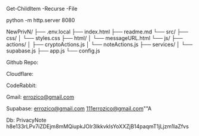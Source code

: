 Get-ChildItem -Recurse -File

python -m http.server 8080

NewPrivN/
├── .env.local
├── index.html
├── readme.md
└── src/
    ├── css/
    │   └── styles.css
    ├── html/
    │   └── messageURL.html
    └── js/
        ├── actions/
        │   ├── cryptoActions.js
        │   └── noteActions.js
        ├── services/
        │   └── supabase.js
        ├── app.js
        └── config.js



Github Repo:

Cloudflare:

CodeRabbit: 

Gmail:
errozico@gmail.com

Supabase:
errozico@gmail.com
111errozico@gmail.com""A

Db:
PrivacyNote
h8e133rLPv7iZDEjm8mMQiupkJOIr3lkkvkIsYoXXZjB14paqmT1jLjzm1laZfvs